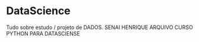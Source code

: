 # DataScience
Tudo sobre estudo / projeto de DADOS.
SENAI HENRIQUE 
ARQUIVO CURSO PYTHON PARA DATASCIENSE
